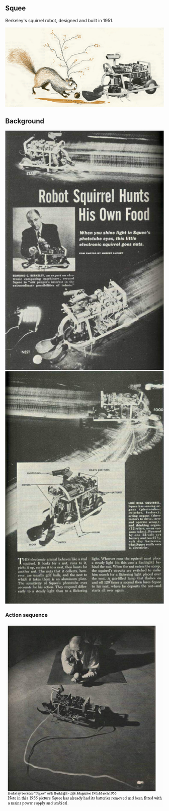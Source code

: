 ## Squee

Berkeley's squirrel robot, designed and built in 1951.

![image](/images/natural-squee.jpg)

## Background

![squee-01](/images/squee-01.jpg) ![squee-02](/images/squee-02.jpg)

### Action sequence

![squu-berkeley](/images/squee-berkeley.jpg)
